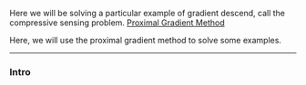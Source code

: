 Here we will be solving a particular example of gradient descend, call the compressive sensing problem.
[Proximal Gradient Method](Proximal%20Gradient%20Method.md)

Here, we will use the proximal gradient method to solve some examples. 

---

### Intro

